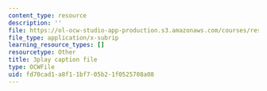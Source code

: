 ```yaml
---
content_type: resource
description: ''
file: https://ol-ocw-studio-app-production.s3.amazonaws.com/courses/res-3-002-collaborative-design-and-creative-expression-with-arduino-microcontrollers-january-iap-2017/fd70cad1a8f11bf705b21f0525708a08_kk55qwgSXcA.srt
file_type: application/x-subrip
learning_resource_types: []
resourcetype: Other
title: 3play caption file
type: OCWFile
uid: fd70cad1-a8f1-1bf7-05b2-1f0525708a08
---
```

